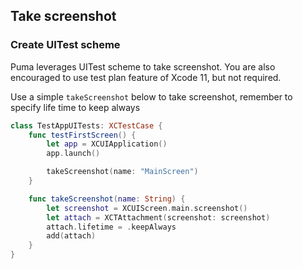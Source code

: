 ## Take screenshot

### Create UITest scheme

Puma leverages UITest scheme to take screenshot. You are also encouraged to use test plan feature of Xcode 11, but not required.

Use a simple `takeScreenshot` below to take screenshot, remember to specify life time to keep always

```swift
class TestAppUITests: XCTestCase {
    func testFirstScreen() {
        let app = XCUIApplication()
        app.launch()

        takeScreenshot(name: "MainScreen")
    }

    func takeScreenshot(name: String) {
        let screenshot = XCUIScreen.main.screenshot()
        let attach = XCTAttachment(screenshot: screenshot)
        attach.lifetime = .keepAlways
        add(attach)
    }
}
```

